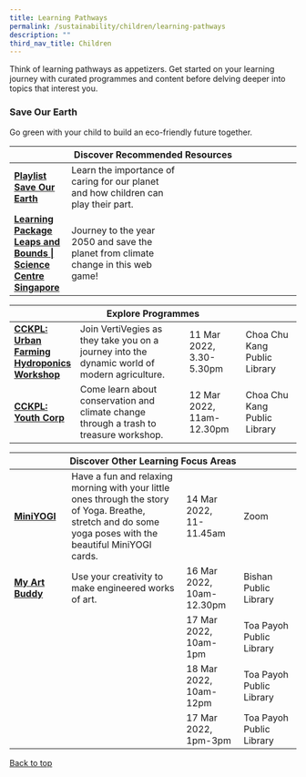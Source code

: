 ```yaml
---
title: Learning Pathways
permalink: /sustainability/children/learning-pathways
description: ""
third_nav_title: Children
---
```

<style type="text/css">
/* Links */
.content a { color: #322987; }
.content a:focus,
.content a:hover { color: #28216c; }

/* Button Outline */
.bp-button { padding-left: 1.5rem; padding-right: 1.5rem; }
.bp-button.is-primary-outline { border: 1px solid #322987; color: #322987; background-color: transparent; text-decoration: none; }
.bp-button.is-primary-outline:focus,
.bp-button.is-primary-outline:hover { border: 1px solid #322987; color: #cff2e8; background-color: #322987; text-decoration: none; }

/* Responsive Iframe */
.responsive-iframe { position: absolute; top: 0; left: 0; bottom: 0; right: 0; width: 100%; height: 100%; }
.responsive-iframe-container { position: relative; overflow: hidden; width: 100%; }
.responsive-iframe-container.ratio-16by9 { padding-top: 56.25%; }
.responsive-iframe-container.ratio-4by3 { padding-top: 75%; }
.responsive-iframe-container.ratio-3by2 { padding-top: 66.66%; }
.responsive-iframe-container.ratio-1by1 { padding-top: 100%; }
</style>
Think of learning pathways as appetizers. Get started on your learning journey with curated programmes and content before delving deeper into topics that interest you.

<h3><b>Save Our Earth</b></h3>
Go green with your child to build an eco-friendly future together.
<div class="horizontal-scroll margin--bottom--lg">
  <table class="generic-table">
    <thead>
      <tr>
        <th colspan="4" class="is-uppercase has-weight-normal">Discover Recommended Resources</th>
      </tr>
    </thead>
    <tbody>
      <tr>
        <td style="width: 20%;"><a href="/sustainability/children/content" target="_blank"><b> Playlist<br>Save Our Earth</b></a></td>
        <td style="width: 40%;"> Learn the importance of caring for our planet and how children can play their part.</td>
        <td style="width: 20%;"> </td>
        <td style="width: 20%;"> </td>
      </tr>
      <tr>
        <td><a href="https://www.science.edu.sg/game/index.html" target="_blank"><b> Learning Package<br>Leaps and Bounds | Science Centre Singapore</b></a></td>
        <td>Journey to the year 2050 and save the planet from climate change in this web game!</td>
        <td></td>
        <td> </td>
      </tr>
    </tbody>
  </table>
</div>

<div class="horizontal-scroll margin--bottom--lg">
  <table class="generic-table">
    <thead>
      <tr>
        <th colspan="4" class="is-uppercase has-weight-normal">Explore Programmes</th>
      </tr>
    </thead>
    <tbody>
      <tr>
        <td style="width: 20%;"><a href="https://go.gov.sg/cckpl" target="_blank"><b>CCKPL: Urban Farming Hydroponics Workshop</b></a></td>
        <td style="width: 40%;">Join VertiVegies as they take you on a journey into the dynamic world of modern agriculture.</td>
        <td style="width: 20%;">11 Mar 2022, <br>3.30-5.30pm</td>
        <td style="width: 20%;">Choa Chu Kang Public Library </td>
			</tr>      <tr>
                <td style="width: 20%;"><a href="https://go.gov.sg/cckpl" target="_blank"><b>CCKPL: Youth Corp</b></a></td>
        <td style="width: 40%;">Come learn about conservation and climate change through a trash to treasure workshop.</td>
        <td style="width: 20%;">12 Mar 2022, <br> 11am-12.30pm</td>
        <td style="width: 20%;">Choa Chu Kang Public Library </td>
			</tr>
    </tbody>
  </table>
</div>

<div class="horizontal-scroll margin--bottom--lg">
  <table class="generic-table">
    <thead>
      <tr>
        <th colspan="4" class="is-uppercase has-weight-normal">Discover Other Learning Focus Areas</th>
      </tr>
    </thead>
    <tbody>
			<tr>
        <td style="width: 20%;"><a href="https://go.gov.sg/golibrary" target="_blank"><b>MiniYOGI</b></a></td>
        <td style="width: 40%;">Have a fun and relaxing morning with your little ones through the story of Yoga. Breathe, stretch and do some yoga poses with the beautiful MiniYOGI cards.</td>
        <td style="width: 20%;">14 Mar 2022, <br>11-11.45am</td>
        <td style="width: 20%;">Zoom</td>
      </tr>
			<tr>
        <td style="width: 20%;"><a href="https://go.gov.sg/golibrary" target="_blank"><b>My Art Buddy</b></a></td>
        <td style="width: 40%;">Use your creativity to make engineered works of art.</td>
        <td style="width: 20%;">16 Mar 2022, 10am-12.30pm</td>
        <td style="width: 20%;">Bishan Public Library</td>
      </tr>
			<tr>
        <td style="width: 20%;"></td>
        <td style="width: 40%;"></td>
        <td style="width: 20%;">17 Mar 2022, 10am-1pm</td>
        <td style="width: 20%;">Toa Payoh Public Library</td>
      </tr>
			<tr>
        <td style="width: 20%;"></td>
        <td style="width: 40%;"></td>
        <td style="width: 20%;">18 Mar 2022, 10am-12pm</td>
        <td style="width: 20%;">Toa Payoh Public Library</td>
      </tr>
			<tr>
        <td style="width: 20%;"></td>
        <td style="width: 40%;"></td>
        <td style="width: 20%;">17 Mar 2022, 1pm-3pm</td>
        <td style="width: 20%;">Toa Payoh Public Library</td>
      </tr>
     </tbody>
  </table>
</div>

<p class="has-text-right margin--top--xl"><a href="#main-content">Back to top</a></p>